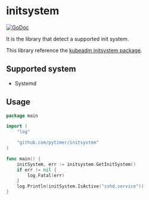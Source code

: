 # initsystem

[![GoDoc](https://godoc.org/github.com/pytimer/initsystem?status.svg)](https://godoc.org/github.com/pytimer/initsystem)

It is the library that detect a supported init system.

This library reference the [kubeadm initsystem package](https://github.com/kubernetes/kubernetes/tree/master/cmd/kubeadm/app/util/initsystem).

## Supported system

- Systemd

## Usage

```go
package main

import (
	"log"

	"github.com/pytimer/initsystem"
)

func main() {
	initSystem, err := initsystem.GetInitSystem()
	if err != nil {
		log.Fatal(err)
	}
	log.Println(initSystem.IsActive("sshd.service"))
}
```